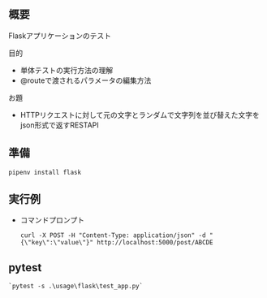 ## 概要
Flaskアプリケーションのテスト

目的
- 単体テストの実行方法の理解
- @routeで渡されるパラメータの編集方法 

お題
- HTTPリクエストに対して元の文字とランダムで文字列を並び替えた文字をjson形式で返すRESTAPI

## 準備
```
pipenv install flask
```

## 実行例
- コマンドプロンプト

    `curl -X POST -H "Content-Type: application/json" -d "{\"key\":\"value\"}" http://localhost:5000/post/ABCDE`

## pytest

    `pytest -s .\usage\flask\test_app.py`


